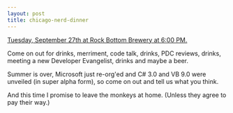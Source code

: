 ```yaml
---
layout: post
title: chicago-nerd-dinner
---
```

[Tuesday, September 27th at Rock Bottom Brewery at 6:00
PM.](http://nerddinner.com/blogs/chicago/archive/2005/09/21/7689.aspx)

Come on out for drinks, merriment, code talk, drinks, PDC reviews,
drinks, meeting a new Developer Evangelist, drinks and maybe a beer.

Summer is over, Microsoft just re-org'ed and C\# 3.0 and VB 9.0 were
unveiled (in super alpha form), so come on out and tell us what you
think. 

And this time I promise to leave the monkeys at home. (Unless they agree
to pay their way.)
